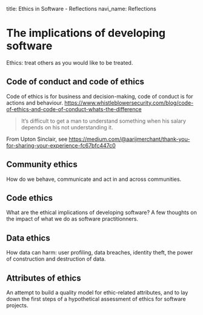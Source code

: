 title: Ethics in Software - Reflections
navi_name: Reflections

# The implications of developing software

Ethics: treat others as you would like to be treated.

## Code of conduct and code of ethics

Code of ethics is for business and decision-making, code of conduct is for actions and behaviour. https://www.whistleblowersecurity.com/blog/code-of-ethics-and-code-of-conduct-whats-the-difference

> It’s difficult to get a man to understand something when his salary depends on his not understanding it.

From Upton Sinclair, see https://medium.com/@aarijmerchant/thank-you-for-sharing-your-experience-fc67bfc447c0

## Community ethics

How do we behave, communicate and act in and across communities.

## Code ethics

What are the ethical implications of developing software? A few thoughts on the impact of what we do as software practitionners.

## Data ethics

How data can harm: user profiling, data breaches, identity theft, the power of construction and destruction of data.

## Attributes of ethics

An attempt to build a quality model for ethic-related attributes, and to lay down the first steps of a hypothetical assessment of ethics for software projects.
